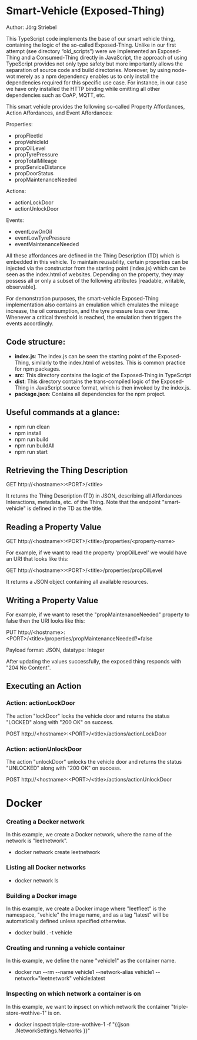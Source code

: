 # Smart-Vehicle (Exposed-Thing)

Author: Jörg Striebel

This TypeScript code implements the base of our smart vehicle thing, containing the logic of the so-called Exposed-Thing. Unlike in our first attempt (see directory “old_scripts”) were we implemented an Exposed-Thing and a Consumed-Thing directly in JavaScript, the approach of using TypeScript provides not only type safety but more importantly allows the separation of source code and build directories. Moreover, by using node-wot merely as a npm dependency enables us to only install the dependencies required for this specific use case. For instance, in our case we have only installed the HTTP binding while omitting all other dependencies such as CoAP, MQTT, etc.

This smart vehicle provides the following so-called Property Affordances, Action Affordances, and Event Affordances:

Properties:
-	propFleetId
-	propVehicleId
-	propOilLevel
-	propTyrePressure
-	propTotalMileage
-	propServiceDistance
-	propDoorStatus
-	propMaintenanceNeeded

Actions:
-	actionLockDoor
-	actionUnlockDoor

Events:
-	eventLowOnOil
-	eventLowTyrePressure
-	eventMaintenanceNeeded

All these affordances are defined in the Thing Description (TD) which is embedded in this vehicle. To maintain reusability, certain properties can be injected via the constructor from the starting point (index.js) which can be seen as the index.html of websites.
Depending on the property, they may possess all or only a subset of the following attributes [readable, writable, observable]. 

For demonstration purposes, the smart-vehicle Exposed-Thing implementation also contains an emulation which emulates the mileage increase, the oil consumption, and the tyre pressure loss over time. Whenever a critical threshold is reached, the emulation then triggers the events accordingly. 

## Code structure:

-	**index.js**:  The index.js can be seen the starting point of the Exposed-Thing, similarly to the index.html of websites. This is common practice for npm packages.
-	**src**: This directory contains the logic of the Exposed-Thing in TypeScript
-	**dist**: This directory contains the trans-compiled logic of the Exposed-Thing in JavaScript source format, which is then invoked by the index.js.
-	**package.json**: Contains all dependencies for the npm project.


## Useful commands at a glance:
- npm run clean
- npm install
- npm run build
- npm run buildAll
- npm run start

## Retrieving the Thing Description

GET http://\<hostname\>:\<PORT\>/\<title\>
 
It returns the Thing Description (TD) in JSON, describing all Affordances Interactions, metadata, etc. of the Thing.
Note that the endpoint "smart-vehicle" is defined in the TD as the title.


## Reading a Property Value

GET http://\<hostname\>:\<PORT\>/\<title\>/properties/\<property-name\>

For example, if we want to read the property 'propOilLevel' we would have an URI that looks like this:

GET http://\<hostname\>:\<PORT\>/\<title\>/properties/propOilLevel

It returns a JSON object containing all available resources. 


## Writing a Property Value

For example, if we want to reset the "propMaintenanceNeeded" property to false then the URI looks like this:

PUT http://\<hostname\>:\<PORT\>/\<title\>/properties/propMaintenanceNeeded?=false

Payload format: JSON, datatype: Integer

After updating the values successfully, the exposed thing responds with "204 No Content".


## Executing an Action

### Action: actionLockDoor

The action "lockDoor" locks the vehicle door and returns the status "LOCKED" along with "200 OK" on success.

POST http://\<hostname\>:\<PORT\>/\<title\>/actions/actionLockDoor


### Action: actionUnlockDoor

The action "unlockDoor" unlocks the vehicle door and returns the status "UNLOCKED" along with "200 OK" on success.

POST http://\<hostname\>:\<PORT\>/\<title\>/actions/actionUnlockDoor


# Docker

### Creating a Docker network

In this example, we create a Docker network, where the name of the network is "leetnetwork".

* docker network create leetnetwork
### Listing all Docker networks

* docker network ls

### Building a Docker image

In this example, we create a Docker image where "leetfleet" is the namespace, "vehicle" the image name, and as a tag "latest" will be automatically defined unless specified otherwise.

* docker build . -t vehicle

### Creating and running a vehicle container

In this example, we define the name "vehicle1" as the container name.

* docker run --rm --name vehicle1 --network-alias vehicle1 --network="leetnetwork" vehicle:latest

### Inspecting on which network a container is on

In this example, we want to inpsect on which network the container  "triple-store-wothive-1" is on.

* docker inspect triple-store-wothive-1 -f "{{json .NetworkSettings.Networks }}"



